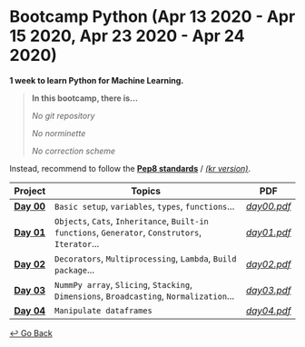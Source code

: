 # Bootcamp Python (Apr 13 2020 - Apr 15 2020, Apr 23 2020 - Apr 24 2020)

**1 week to learn Python for Machine Learning.**



> **In this bootcamp, there is...**
>
> *No git repository*
>
> *No norminette*
>
> *No correction scheme*

Instead, recommend to follow the [**Pep8 standards**](https://www.python.org/dev/peps/pep-0008/) / [*(kr version)*](https://b.luavis.kr/python/python-convention).



| Project      | Topics                                                       | PDF           |
| ------------ | ------------------------------------------------------------ | ------------- |
| **[Day 00]** | `Basic setup`, `variables`, `types`, `functions`...          | *[day00.pdf]* |
| **[Day 01]** | `Objects`, `Cats`, `Inheritance`, `Built-in functions`, `Generator`, `Construtors`, `Iterator`... | *[day01.pdf]* |
| **[Day 02]** | `Decorators`, `Multiprocessing`, `Lambda`, `Build package`... | *[day02.pdf]* |
| **[Day 03]** | `NummPy array`, `Slicing`, `Stacking`, `Dimensions`, `Broadcasting`, `Normalization`... | *[day03.pdf]* |
| **[Day 04]** | `Manipulate dataframes`                                      | *[day04.pdf]* |

[Day 00]: https://github.com/lisy0123/42/tree/master/Bootcamp_python/d00
[Day 01]: https://github.com/lisy0123/42/tree/master/Bootcamp_python/d01
[Day 02]: https://github.com/lisy0123/42/tree/master/Bootcamp_python/d02
[Day 03]: https://github.com/lisy0123/42/tree/master/Bootcamp_python/d03
[Day 04]: https://github.com/lisy0123/42/tree/master/Bootcamp_python/d04
[day00.pdf]: https://github.com/lisy0123/42/blob/master/Bootcamp_python/PDF/day00.pdf
[day01.pdf]: https://github.com/lisy0123/42/blob/master/Bootcamp_python/PDF/day01.pdf
[day02.pdf]: https://github.com/lisy0123/42/blob/master/Bootcamp_python/PDF/day02.pdf
[day03.pdf]: https://github.com/lisy0123/42/blob/master/Bootcamp_python/PDF/day03.pdf
[day04.pdf]: https://github.com/lisy0123/42/blob/master/Bootcamp_python/PDF/day04.pdf



[↩️ Go Back](https://github.com/lisy0123/42)